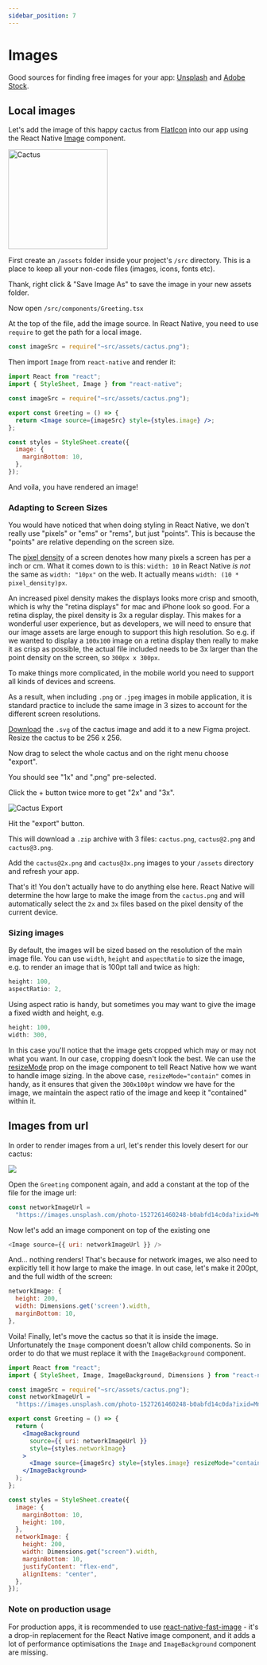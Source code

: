 ```yaml
---
sidebar_position: 7
---
```


# Images

Good sources for finding free images for your app: [Unsplash](https://unsplash.com/) and [Adobe Stock](https://stock.adobe.com/uk/search/free).

## Local images

Let's add the image of this happy cactus from [FlatIcon](https://www.flaticon.com/free-icon/cactus_874928) into our app using the React Native [Image](https://reactnative.dev/docs/image) component.

<img src="/img/cactus.png" alt="Cactus" width="200" />

First create an `/assets` folder inside your project's `/src` directory. This is a place to keep all your non-code files (images, icons, fonts etc).

Thank, right click & "Save Image As" to save the image in your new assets folder.

Now open `/src/components/Greeting.tsx`

At the top of the file, add the image source. In React Native, you need to use `require` to get the path for a local image.

```jsx
const imageSrc = require("~src/assets/cactus.png");
```

Then import `Image` from `react-native` and render it:

```jsx title="Greeting.jsx"
import React from "react";
import { StyleSheet, Image } from "react-native";

const imageSrc = require("~src/assets/cactus.png");

export const Greeting = () => {
  return <Image source={imageSrc} style={styles.image} />;
};

const styles = StyleSheet.create({
  image: {
    marginBottom: 10,
  },
});
```

And voila, you have rendered an image!

### Adapting to Screen Sizes

You would have noticed that when doing styling in React Native, we don't really use "pixels" or "ems" or "rems", but just "points". This is because the "points" are relative depending on the screen size.

The [pixel density](https://en.wikipedia.org/wiki/Pixel_density) of a screen denotes how many pixels a screen has per a inch or cm. What it comes down to is this: `width: 10` in React Native _is not_ the same as `width: "10px"` on the web. It actually means `width: (10 * pixel_density)px`.

An increased pixel density makes the displays looks more crisp and smooth, which is why the "retina displays" for mac and iPhone look so good. For a retina display, the pixel density is 3x a regular display. This makes for a wonderful user experience, but as developers, we will need to ensure that our image assets are large enough to support this high resolution. So e.g. if we wanted to display a `100x100` image on a retina display then really to make it as crisp as possible, the actual file included needs to be 3x larger than the point density on the screen, so `300px x 300px`.

To make things more complicated, in the mobile world you need to support all kinds of devices and screens.

As a result, when including `.png` or `.jpeg` images in mobile application, it is standard practice to include the same image in 3 sizes to account for the different screen resolutions.

[Download](https://www.flaticon.com/free-icon/cactus_874928) the `.svg` of the cactus [](https://www.flaticon.com/free-icon/cactus_874928) image and add it to a new Figma project. Resize the cactus to be 256 x 256.

Now drag to select the whole cactus and on the right menu choose "export".

You should see "1x" and ".png" pre-selected.

Click the + button twice more to get "2x" and "3x".

<img src="/img/cactus-export.png" alt="Cactus Export" />

Hit the "export" button.

This will download a `.zip` archive with 3 files: `cactus.png`, `cactus@2.png` and `cactus@3.png`.

Add the `cactus@2x.png` and `cactus@3x.png` images to your `/assets` directory and refresh your app.

That's it! You don't actually have to do anything else here. React Native will determine the how large to make the image from the `cactus.png` and will automatically select the `2x` and `3x` files based on the pixel density of the current device.

### Sizing images

By default, the images will be sized based on the resolution of the main image file. You can use `width`, `height` and `aspectRatio` to size the image, e.g. to render an image that is 100pt tall and twice as high:

```js
height: 100,
aspectRatio: 2,
```

Using aspect ratio is handy, but sometimes you may want to give the image a fixed width and height, e.g.

```js
height: 100,
width: 300,
```

In this case you'll notice that the image gets cropped which may or may not what you want. In our case, cropping doesn't look the best. We can use the [resizeMode](https://reactnative.dev/docs/image#resizemode) prop on the image component to tell React Native how we want to handle image sizing. In the above case, `resizeMode="contain"` comes in handy, as it ensures that given the `300x100pt` window we have for the image, we maintain the aspect ratio of the image and keep it "contained" within it.

## Images from url

In order to render images from a url, let's render this lovely desert for our cactus:

<img src="https://images.unsplash.com/photo-1527261460248-b0abfd14c0da?ixid=MnwxMjA3fDB8MHxwaG90by1wYWdlfHx8fGVufDB8fHx8&ixlib=rb-1.2.1&auto=format&fit=crop&w=500&q=80"/>

Open the `Greeting` component again, and add a constant at the top of the file for the image url:

```js
const networkImageUrl =
  "https://images.unsplash.com/photo-1527261460248-b0abfd14c0da?ixid=MnwxMjA3fDB8MHxwaG90by1wYWdlfHx8fGVufDB8fHx8&ixlib=rb-1.2.1&auto=format&fit=crop&w=1000&q=80";
```

Now let's add an image component on top of the existing one

```js
<Image source={{ uri: networkImageUrl }} />
```

And... nothing renders! That's because for network images, we also need to explicitly tell it how large to make the image. In out case, let's make it 200pt, and the full width of the screen:

```js
networkImage: {
  height: 200,
  width: Dimensions.get('screen').width,
  marginBottom: 10,
},
```

Voila! Finally, let's move the cactus so that it is inside the image. Unfortunately the `Image` component doesn't allow child components. So in order to do that we must replace it with the `ImageBackground` component.

```jsx title="Greeting.jsx"
import React from "react";
import { StyleSheet, Image, ImageBackground, Dimensions } from "react-native";

const imageSrc = require("~src/assets/cactus.png");
const networkImageUrl =
  "https://images.unsplash.com/photo-1527261460248-b0abfd14c0da?ixid=MnwxMjA3fDB8MHxwaG90by1wYWdlfHx8fGVufDB8fHx8&ixlib=rb-1.2.1&auto=format&fit=crop&w=1000&q=80";

export const Greeting = () => {
  return (
    <ImageBackground
      source={{ uri: networkImageUrl }}
      style={styles.networkImage}
    >
      <Image source={imageSrc} style={styles.image} resizeMode="contain" />
    </ImageBackground>
  );
};

const styles = StyleSheet.create({
  image: {
    marginBottom: 10,
    height: 100,
  },
  networkImage: {
    height: 200,
    width: Dimensions.get("screen").width,
    marginBottom: 10,
    justifyContent: "flex-end",
    alignItems: "center",
  },
});
```

### Note on production usage

For production apps, it is recommended to use [react-native-fast-image](https://github.com/DylanVann/react-native-fast-image) - it's a drop-in replacement for the React Native image component, and it adds a lot of performance optimisations the `Image` and `ImageBackground` component are missing.
